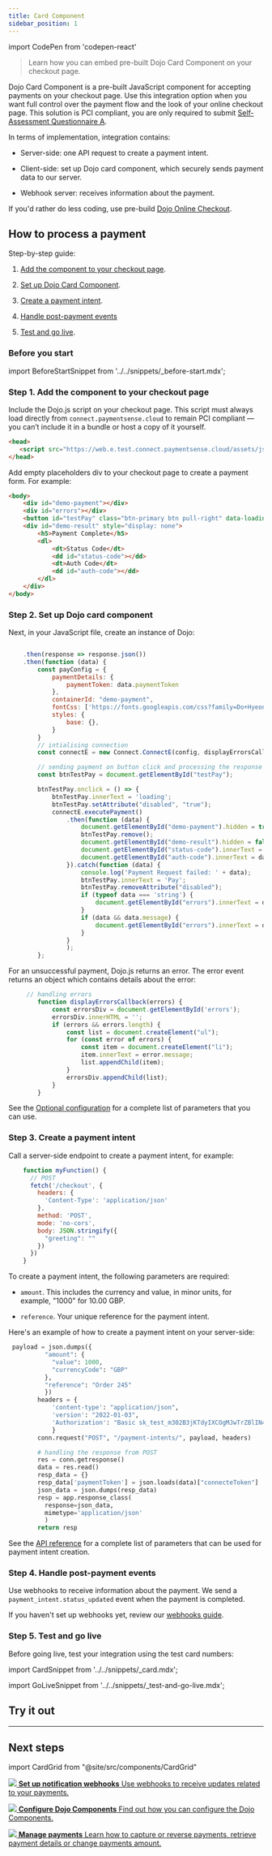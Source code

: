 ```yaml
---
title: Card Component
sidebar_position: 1
---
```


import CodePen from 'codepen-react'

>Learn how you can embed pre-built Dojo Card Component on your checkout page.

Dojo Card Component is a pre-built JavaScript component for accepting payments on your checkout page. Use this integration option when you want full control over the payment flow and the look of your online checkout page.
This solution is PCI compliant, you are only required to submit [Self-Assessment Questionnaire A](https://www.pcisecuritystandards.org/documents/PCI-DSS-v3_2_1-SAQ-A.pdf).

In terms of implementation, integration contains:

- Server-side: one API request to create a payment intent.

- Client-side: set up Dojo card component, which securely sends payment data to our server.

- Webhook server: receives information about the payment.

If you'd rather do less coding, use pre-build [Dojo Online Checkout](../Online%20checkout/).

## How to process a payment

Step-by-step guide:

1. [Add the component to your checkout page](#step-1-add-the-component-to-your-checkout-page).

2. [Set up Dojo Card Component](#step-2-set-up-dojo-card-component).

3. [Create a payment intent](#step-3-create-a-payment-intent).

4. [Handle post-payment events](#step-4-handle-post-payment-events)

5. [Test and go live](#step-5-test-and-go-live).

### Before you start

import BeforeStartSnippet from '../../snippets/_before-start.mdx';

<BeforeStartSnippet />

### Step 1. Add the component to your checkout page

Include the Dojo.js script on your checkout page. This script must always load directly from `connect.paymentsense.cloud` to remain PCI compliant — you can’t include it in a bundle or host a copy of it yourself.

```html
<head>
   <script src="https://web.e.test.connect.paymentsense.cloud/assets/js/client.js"></script>
</head>
```

Add empty placeholders div to your checkout page to create a payment form.
For example:

```html
<body>
    <div id="demo-payment"></div>
    <div id="errors"></div>
    <button id="testPay" class="btn-primary btn pull-right" data-loading-text="Processing...">Pay</button>
    <div id="demo-result" style="display: none">
        <h5>Payment Complete</h5>
        <dl>
            <dt>Status Code</dt>
            <dd id="status-code"></dd>
            <dt>Auth Code</dt>
            <dd id="auth-code"></dd>
        </dl>
    </div>
</body>
```

### Step 2. Set up Dojo card component

Next, in your JavaScript file, create an instance of Dojo:

```js

    .then(response => response.json())
    .then(function (data) {
        const payConfig = {
            paymentDetails: {
                paymentToken: data.paymentToken
            },
            containerId: "demo-payment",
            fontCss: ['https://fonts.googleapis.com/css?family=Do+Hyeon'],
            styles: {
                base: {},
            }
        }
        // intialising connection
        const connectE = new Connect.ConnectE(config, displayErrorsCallback);

        // sending payment on button click and processing the response
        const btnTestPay = document.getElementById("testPay");

        btnTestPay.onclick = () => {
            btnTestPay.innerText = 'loading';
            btnTestPay.setAttribute("disabled", "true");
            connectE.executePayment()
                .then(function (data) {
                    document.getElementById("demo-payment").hidden = true;
                    btnTestPay.remove();
                    document.getElementById("demo-result").hidden = false;
                    document.getElementById("status-code").innerText = data.statusCode;
                    document.getElementById("auth-code").innerText = data.authCode;
                }).catch(function (data) {
                    console.log('Payment Request failed: ' + data);
                    btnTestPay.innerText = 'Pay';
                    btnTestPay.removeAttribute("disabled");
                    if (typeof data === 'string') {
                        document.getElementById("errors").innerText = data;
                    }
                    if (data && data.message) {
                        document.getElementById("errors").innerText = data.message;
                    }
                }
                );
        };
```

 For an unsuccessful payment, Dojo.js returns an error. The error event returns an object which contains details about the error:

```js
     // handling errors
        function displayErrorsCallback(errors) {
            const errorsDiv = document.getElementById('errors');
            errorsDiv.innerHTML = '';
            if (errors && errors.length) {
                const list = document.createElement("ul");
                for (const error of errors) {
                    const item = document.createElement("li");
                    item.innerText = error.message;
                    list.appendChild(item);
                }
                errorsDiv.appendChild(list);
            }
        }
```

See the [Optional configuration](configuration) for a complete list of parameters that you can use.

### Step 3. Create a payment intent

Call a server-side endpoint to create a payment intent, for example:

```js
    function myFunction() {
      // POST
      fetch('/checkout', {
        headers: {
          'Content-Type': 'application/json'
        },
        method: 'POST',
        mode: 'no-cors',
        body: JSON.stringify({
          "greeting": ""
        })
      })
    }
```

To create a payment intent, the following parameters are required:

- `amount`. This includes the currency and value, in minor units, for example, "1000" for 10.00 GBP.

- `reference`. Your unique reference for the payment intent.

Here's an example of how to create a payment intent on your server-side:

```py title="server.py"
 payload = json.dumps({
          "amount": {
            "value": 1000,
            "currencyCode": "GBP"
          },
          "reference": "Order 245"
          })
        headers = {
            'content-type': "application/json",
            'version': "2022-01-03",
            'Authorization': "Basic sk_test_m302B3jKTdyIXCOgMJwTrZBlIN4_bFBeuRsuUJqC3QS0w6XR-HTcXT9vfcxPHjw_fPmWFinEitRoGusuxjuM0hTYkO2YQQmalTSRAxX1yQsQWSSLWU3TsJ4ImPRdMKzjP88IJVookJQQ7DgQoD4JK9tbdLbID1h7gNa9d8AtgV24mR0dR1Nwc8rDZxcWRFH_WaOoPfKoaM8TdwZV7PiR3A" # <-- Change to your secret key
            }
        conn.request("POST", "/payment-intents/", payload, headers)

        # handling the response from POST
        res = conn.getresponse()
        data = res.read()
        resp_data = {}
        resp_data['paymentToken'] = json.loads(data)["connecteToken"]
        json_data = json.dumps(resp_data)
        resp = app.response_class(
          response=json_data,
          mimetype='application/json'
          )
        return resp
```

See the [API reference](/api#operation/PaymentIntents_CreatePaymentIntent) for a complete list of parameters that can be used for payment intent creation.

### Step 4. Handle post-payment events

Use webhooks to receive information about the payment. We send a `payment_intent.status_updated` event when the payment is completed.

If you haven't set up webhooks yet, review our [webhooks guide](../../Development%20resources/webhooks.md).

### Step 5. Test and go live

Before going live, test your integration using the test card numbers:

import CardSnippet from '../../snippets/_card.mdx';

<CardSnippet />

import GoLiveSnippet from '../../snippets/_test-and-go-live.mdx';

<GoLiveSnippet />

## Try it out

<CodePen user="myafka" hash="ExwWzpM"/>

---

## Next steps

import CardGrid from "@site/src/components/CardGrid"

<CardGrid home>

[![](/images/dojo-icons/AnchorSimple.svg) **Set up notification webhooks** Use webhooks to receive updates related to your payments.](../../Development%20resources/webhooks.md)

[![](/images/dojo-icons/Settings.svg) **Configure Dojo Components** Find out how you can configure the Dojo Components.](configuration)

[![](/images/dojo-icons/Filters.svg) **Manage payments** Learn how to capture or reverse payments, retrieve payment details or change payments amount.](../../Manage%20payments)

</CardGrid>
